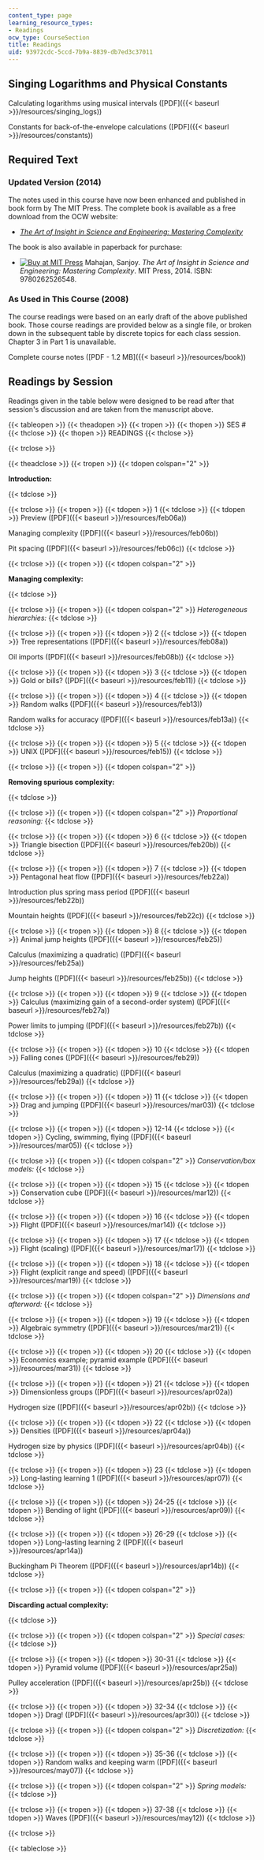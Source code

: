 ```yaml
---
content_type: page
learning_resource_types:
- Readings
ocw_type: CourseSection
title: Readings
uid: 93972cdc-5ccd-7b9a-8839-db7ed3c37011
---
```


Singing Logarithms and Physical Constants
-----------------------------------------

Calculating logarithms using musical intervals ([PDF]({{< baseurl >}}/resources/singing_logs))

Constants for back-of-the-envelope calculations ([PDF]({{< baseurl >}}/resources/constants))

Required Text
-------------

### Updated Version (2014)

The notes used in this course have now been enhanced and published in book form by The MIT Press. The complete book is available as a free download from the OCW website:

*   _[The Art of Insight in Science and Engineering: Mastering Complexity](/resources/res-6-011-the-art-of-insight-in-science-and-engineering-mastering-complexity-fall-2014)_

The book is also available in paperback for purchase:

*   [![Buy at MIT Press](/images/mp_logo.gif)](https://mitpress.mit.edu/9780262526548) Mahajan, Sanjoy. _The Art of Insight in Science and Engineering: Mastering Complexity_. MIT Press, 2014. ISBN: 9780262526548.

### As Used in This Course (2008)

The course readings were based on an early draft of the above published book. Those course readings are provided below as a single file, or broken down in the subsequent table by discrete topics for each class session. Chapter 3 in Part 1 is unavailable.

Complete course notes ([PDF - 1.2 MB]({{< baseurl >}}/resources/book))

Readings by Session
-------------------

Readings given in the table below were designed to be read after that session's discussion and are taken from the manuscript above.

{{< tableopen >}}
{{< theadopen >}}
{{< tropen >}}
{{< thopen >}}
SES #
{{< thclose >}}
{{< thopen >}}
READINGS
{{< thclose >}}

{{< trclose >}}

{{< theadclose >}}
{{< tropen >}}
{{< tdopen colspan="2" >}}


**Introduction:**


{{< tdclose >}}

{{< trclose >}}
{{< tropen >}}
{{< tdopen >}}
1
{{< tdclose >}}
{{< tdopen >}}
Preview ([PDF]({{< baseurl >}}/resources/feb06a))  
  
Managing complexity ([PDF]({{< baseurl >}}/resources/feb06b))  
  
Pit spacing ([PDF]({{< baseurl >}}/resources/feb06c))
{{< tdclose >}}

{{< trclose >}}
{{< tropen >}}
{{< tdopen colspan="2" >}}


**Managing complexity:**


{{< tdclose >}}

{{< trclose >}}
{{< tropen >}}
{{< tdopen colspan="2" >}}
_Heterogeneous hierarchies:_
{{< tdclose >}}

{{< trclose >}}
{{< tropen >}}
{{< tdopen >}}
2
{{< tdclose >}}
{{< tdopen >}}
Tree representations ([PDF]({{< baseurl >}}/resources/feb08a))  
  
Oil imports ([PDF]({{< baseurl >}}/resources/feb08b))
{{< tdclose >}}

{{< trclose >}}
{{< tropen >}}
{{< tdopen >}}
3
{{< tdclose >}}
{{< tdopen >}}
Gold or bills? ([PDF]({{< baseurl >}}/resources/feb11))
{{< tdclose >}}

{{< trclose >}}
{{< tropen >}}
{{< tdopen >}}
4
{{< tdclose >}}
{{< tdopen >}}
Random walks ([PDF]({{< baseurl >}}/resources/feb13))  
  
Random walks for accuracy ([PDF]({{< baseurl >}}/resources/feb13a))
{{< tdclose >}}

{{< trclose >}}
{{< tropen >}}
{{< tdopen >}}
5
{{< tdclose >}}
{{< tdopen >}}
UNIX ([PDF]({{< baseurl >}}/resources/feb15))
{{< tdclose >}}

{{< trclose >}}
{{< tropen >}}
{{< tdopen colspan="2" >}}


**Removing spurious complexity:**


{{< tdclose >}}

{{< trclose >}}
{{< tropen >}}
{{< tdopen colspan="2" >}}
_Proportional reasoning:_
{{< tdclose >}}

{{< trclose >}}
{{< tropen >}}
{{< tdopen >}}
6
{{< tdclose >}}
{{< tdopen >}}
Triangle bisection ([PDF]({{< baseurl >}}/resources/feb20b))
{{< tdclose >}}

{{< trclose >}}
{{< tropen >}}
{{< tdopen >}}
7
{{< tdclose >}}
{{< tdopen >}}
Pentagonal heat flow ([PDF]({{< baseurl >}}/resources/feb22a))  
  
Introduction plus spring mass period ([PDF]({{< baseurl >}}/resources/feb22b))  
  
Mountain heights ([PDF]({{< baseurl >}}/resources/feb22c))
{{< tdclose >}}

{{< trclose >}}
{{< tropen >}}
{{< tdopen >}}
8
{{< tdclose >}}
{{< tdopen >}}
Animal jump heights ([PDF]({{< baseurl >}}/resources/feb25))  
  
Calculus (maximizing a quadratic) ([PDF]({{< baseurl >}}/resources/feb25a))  
  
Jump heights ([PDF]({{< baseurl >}}/resources/feb25b))
{{< tdclose >}}

{{< trclose >}}
{{< tropen >}}
{{< tdopen >}}
9
{{< tdclose >}}
{{< tdopen >}}
Calculus (maximizing gain of a second-order system) ([PDF]({{< baseurl >}}/resources/feb27a))  
  
Power limits to jumping ([PDF]({{< baseurl >}}/resources/feb27b))
{{< tdclose >}}

{{< trclose >}}
{{< tropen >}}
{{< tdopen >}}
10
{{< tdclose >}}
{{< tdopen >}}
Falling cones ([PDF]({{< baseurl >}}/resources/feb29))  
  
Calculus (maximizing a quadratic) ([PDF]({{< baseurl >}}/resources/feb29a))
{{< tdclose >}}

{{< trclose >}}
{{< tropen >}}
{{< tdopen >}}
11
{{< tdclose >}}
{{< tdopen >}}
Drag and jumping ([PDF]({{< baseurl >}}/resources/mar03))
{{< tdclose >}}

{{< trclose >}}
{{< tropen >}}
{{< tdopen >}}
12-14
{{< tdclose >}}
{{< tdopen >}}
Cycling, swimming, flying ([PDF]({{< baseurl >}}/resources/mar05))
{{< tdclose >}}

{{< trclose >}}
{{< tropen >}}
{{< tdopen colspan="2" >}}
_Conservation/box models:_
{{< tdclose >}}

{{< trclose >}}
{{< tropen >}}
{{< tdopen >}}
15
{{< tdclose >}}
{{< tdopen >}}
Conservation cube ([PDF]({{< baseurl >}}/resources/mar12))
{{< tdclose >}}

{{< trclose >}}
{{< tropen >}}
{{< tdopen >}}
16
{{< tdclose >}}
{{< tdopen >}}
Flight ([PDF]({{< baseurl >}}/resources/mar14))
{{< tdclose >}}

{{< trclose >}}
{{< tropen >}}
{{< tdopen >}}
17
{{< tdclose >}}
{{< tdopen >}}
Flight (scaling) ([PDF]({{< baseurl >}}/resources/mar17))
{{< tdclose >}}

{{< trclose >}}
{{< tropen >}}
{{< tdopen >}}
18
{{< tdclose >}}
{{< tdopen >}}
Flight (explicit range and speed) ([PDF]({{< baseurl >}}/resources/mar19))
{{< tdclose >}}

{{< trclose >}}
{{< tropen >}}
{{< tdopen colspan="2" >}}
_Dimensions and afterword:_
{{< tdclose >}}

{{< trclose >}}
{{< tropen >}}
{{< tdopen >}}
19
{{< tdclose >}}
{{< tdopen >}}
Algebraic symmetry ([PDF]({{< baseurl >}}/resources/mar21))
{{< tdclose >}}

{{< trclose >}}
{{< tropen >}}
{{< tdopen >}}
20
{{< tdclose >}}
{{< tdopen >}}
Economics example; pyramid example ([PDF]({{< baseurl >}}/resources/mar31))
{{< tdclose >}}

{{< trclose >}}
{{< tropen >}}
{{< tdopen >}}
21
{{< tdclose >}}
{{< tdopen >}}
Dimensionless groups ([PDF]({{< baseurl >}}/resources/apr02a))  
  
Hydrogen size ([PDF]({{< baseurl >}}/resources/apr02b))
{{< tdclose >}}

{{< trclose >}}
{{< tropen >}}
{{< tdopen >}}
22
{{< tdclose >}}
{{< tdopen >}}
Densities ([PDF]({{< baseurl >}}/resources/apr04a))  
  
Hydrogen size by physics ([PDF]({{< baseurl >}}/resources/apr04b))
{{< tdclose >}}

{{< trclose >}}
{{< tropen >}}
{{< tdopen >}}
23
{{< tdclose >}}
{{< tdopen >}}
Long-lasting learning 1 ([PDF]({{< baseurl >}}/resources/apr07))
{{< tdclose >}}

{{< trclose >}}
{{< tropen >}}
{{< tdopen >}}
24-25
{{< tdclose >}}
{{< tdopen >}}
Bending of light ([PDF]({{< baseurl >}}/resources/apr09))
{{< tdclose >}}

{{< trclose >}}
{{< tropen >}}
{{< tdopen >}}
26-29
{{< tdclose >}}
{{< tdopen >}}
Long-lasting learning 2 ([PDF]({{< baseurl >}}/resources/apr14a))  
  
Buckingham Pi Theorem ([PDF]({{< baseurl >}}/resources/apr14b))
{{< tdclose >}}

{{< trclose >}}
{{< tropen >}}
{{< tdopen colspan="2" >}}


**Discarding actual complexity:**


{{< tdclose >}}

{{< trclose >}}
{{< tropen >}}
{{< tdopen colspan="2" >}}
_Special cases:_
{{< tdclose >}}

{{< trclose >}}
{{< tropen >}}
{{< tdopen >}}
30-31
{{< tdclose >}}
{{< tdopen >}}
Pyramid volume ([PDF]({{< baseurl >}}/resources/apr25a))  
  
Pulley acceleration ([PDF]({{< baseurl >}}/resources/apr25b))
{{< tdclose >}}

{{< trclose >}}
{{< tropen >}}
{{< tdopen >}}
32-34
{{< tdclose >}}
{{< tdopen >}}
Drag! ([PDF]({{< baseurl >}}/resources/apr30))
{{< tdclose >}}

{{< trclose >}}
{{< tropen >}}
{{< tdopen colspan="2" >}}
_Discretization:_
{{< tdclose >}}

{{< trclose >}}
{{< tropen >}}
{{< tdopen >}}
35-36
{{< tdclose >}}
{{< tdopen >}}
Random walks and keeping warm ([PDF]({{< baseurl >}}/resources/may07))
{{< tdclose >}}

{{< trclose >}}
{{< tropen >}}
{{< tdopen colspan="2" >}}
_Spring models:_
{{< tdclose >}}

{{< trclose >}}
{{< tropen >}}
{{< tdopen >}}
37-38
{{< tdclose >}}
{{< tdopen >}}
Waves ([PDF]({{< baseurl >}}/resources/may12))
{{< tdclose >}}

{{< trclose >}}

{{< tableclose >}}
